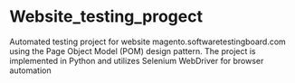 # Website_testing_progect

Automated testing project for website magento.softwaretestingboard.com using the Page Object Model (POM) design pattern. The project is implemented in Python and utilizes Selenium WebDriver for browser automation
